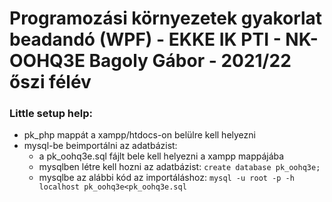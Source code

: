 # Programozási környezetek gyakorlat beadandó (WPF) - EKKE IK PTI - NK-OOHQ3E Bagoly Gábor - 2021/22 őszi félév

### Little setup help:

  - pk_php mappát a xampp/htdocs-on belülre kell helyezni
  - mysql-be beimportálni az adatbázist:
      - a pk_oohq3e.sql fájlt bele kell helyezni a xampp mappájába
      - mysqlben létre kell hozni az adatbázist: ```create database pk_oohq3e;```   
      - mysqlbe az alábbi kód az importáláshoz: ```mysql -u root -p -h localhost pk_oohq3e<pk_oohq3e.sql```
